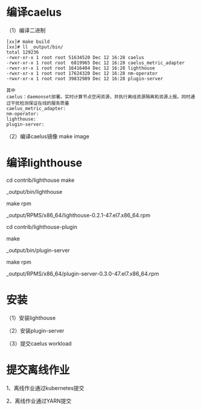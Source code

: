 # 编译caelus
（1）编译二进制
```shell
[xx]# make build
[xx]# ll _output/bin/
total 129236
-rwxr-xr-x 1 root root 51634520 Dec 12 16:28 caelus
-rwxr-xr-x 1 root root  6819965 Dec 12 16:28 caelus_metric_adapter
-rwxr-xr-x 1 root root 16416404 Dec 12 16:28 lighthouse
-rwxr-xr-x 1 root root 17624320 Dec 12 16:28 nm-operator
-rwxr-xr-x 1 root root 39832989 Dec 12 16:28 plugin-server

其中
caelus：daemonset部署。实时计算节点空闲资源，并执行离线资源隔离和资源上报。同时通过干扰检测保证在线的服务质量
caelus_metric_adapter:
nm-operator:
lighthouse:
plugin-server:
```



（2）编译caelus镜像
make image

# 编译lighthouse

cd contrib/lighthouse
make

_output/bin/lighthouse

make rpm

_output/RPMS/x86_64/lighthouse-0.2.1-47.el7.x86_64.rpm

cd contrib/lighthouse-plugin

make

_output/bin/plugin-server

make rpm

_output/RPMS/x86_64/plugin-server-0.3.0-47.el7.x86_64.rpm

# 安装
（1）安装lighthouse

（2）安装plugin-server

（3）提交caelus workload

# 提交离线作业
1、离线作业通过kubernetes提交

2、离线作业通过YARN提交
